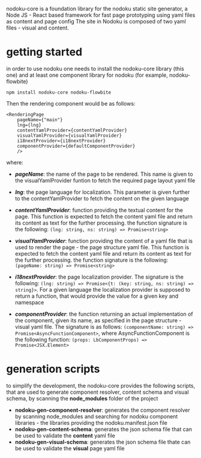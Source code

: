 nodoku-core is a foundation library for the nodoku static site generator, 
a Node JS - React based framework for fast page prototyping using yaml files as content and page config
The site in Nodoku is composed of two yaml files - visual and content.

# getting started

in order to use nodoku one needs to install the nodoku-core library (this one)
and at least one component library for nodoku (for example, nodoku-flowbite)


```shell
npm install nodoku-core nodoku-flowbite
```

Then the rendering component would be as follows:

```tsx
<RenderingPage 
    pageName={"main"}
    lng={lng}
    contentYamlProvider={contentYamlProvider}
    visualYamlProvider={visualYamlProvider}
    i18nextProvider={i18nextProvider}
    componentProvider={defaultComponentProvider}
    />
```

where:
- **_pageName_**: the name of the page to be rendered. This name is given to the visualYamlProvider funtion to fetch the required page layout yaml file

- **_lng_**: the page language for localization. This parameter is given further to the contentYamlProvider to fetch the content on the given language

- **_contentYamlProvider_**: function providing the textual content for the page. This function is expected to fetch the content yaml file and return its content as text for the further processing. the function signature is the following: ```(lng: string, ns: string) => Promise<string>```

- **_visualYamlProvider_**: function providing the content of a yaml file that is used to render the page - the page structure yaml file. This function is expected to fetch the content yaml file and return its content as text for the further processing. the function signature is the following: ```(pageName: string) => Promise<string>```

- **_i18nextProvider_**: the page localization provider. The signature is the following: ```(lng: string) => Promise<{t: (key: string, ns: string) => string}>```. For a given language the localization provider is supposed to return a function, that would provide the value for a given key and namespace

- **_componentProvider_**: the function returning an actual implementation of the component, given its name, as specified in the page structure - visual yaml file. The signature is as follows: ```(componentName: string) => Promise<AsyncFunctionComponent>```, where AsyncFunctionComponent is the following function: ```(props: LbComponentProps) => Promise<JSX.Element>```

# generation scripts
to simplify the development, the nodoku-core provides the following scripts, that are used to generate component resolver, content schema and visual schema, by scanning the **node_modules** folder of the project
- **nodoku-gen-component-resolver**: generates the component resolver by scanning node_modules and searching for nodoku component libraries - the libraries providing the nodoku.manifest.json file
- **nodoku-gen-content-schema**: generates the json schema file that can be used to validate the **content** yaml file
- **nodoku-gen-visual-schema**: generates the json schema file thate can be used to validate the **visual** page yaml file 

